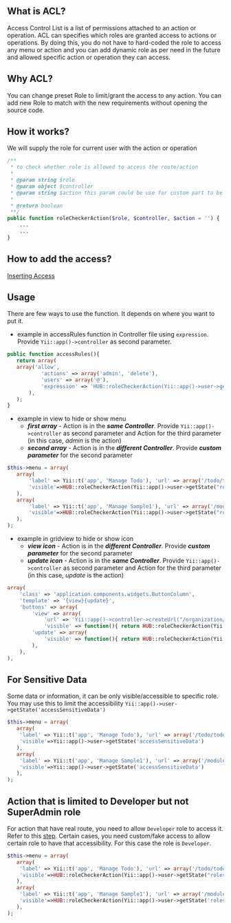 ## What is ACL?
Access Control List is a list of permissions attached to an action or operation. ACL can specifies which roles are granted access to actions or operations. By doing this, you do not have to hard-coded the role to access any menu or action and you can add dynamic role as per need in the future and allowed specific action or operation they can access.

## Why ACL?
You can change preset Role to limit/grant the access to any action. You can add new Role to match with the new requirements without opening the source code.

## How it works?
We will supply the role for current user with the action or operation

```php
/**
 * to check whether role is allowed to access the route/action
 *
 * @param string $role
 * @param object $controller
 * @param string $action this param could be use for custom part to be accessed by the role
 *
 * @return boolean
 **/
public function roleCheckerAction($role, $controller, $action = '') {
	...
	...
}
```

## How to add the access?
[Inserting Access](https://github.com/mymagic/open_hub/wiki/Inserting-Access)

## Usage
There are few ways to use the function. It depends on where you want to put it.

 * example in accessRules function in Controller file using `expression`. Provide `Yii::app()->controller` as second parameter.
 ```php
 public function accessRules(){
	return array(
 	array('allow',
			'actions' => array('admin', 'delete'),
			'users' => array('@'),
			'expression' => 'HUB::roleCheckerAction(Yii::app()->user->getState("rolesAssigned"), Yii::app()->controller)'
		),
	);
 }
 ```

 * example in view to hide or show menu 
	* _**first array**_ - Action is in the _**same Controller**_. Provide `Yii::app()->controller` as second parameter and Action for the third parameter (in this case, _admin_ is the action)
	* _**second array**_ - Action is in the _**different Controller**_. Provide _**custom parameter**_ for the second parameter
 ```php
 $this->menu = array(
	array(
		'label' => Yii::t('app', 'Manage Todo'), 'url' => array('/todo/todo/admin'),
		'visible'=>HUB::roleCheckerAction(Yii::app()->user->getState("rolesAssigned"), Yii::app()->controller,'admin')
	),
	array(
		'label' => Yii::t('app', 'Manage Sample1'), 'url' => array('/module1/controller1/admin'),
		'visible'=>HUB::roleCheckerAction(Yii::app()->user->getState("rolesAssigned"), (object)['id'=>'controller1','action'=>(object)['id'=>'admin'],'module'=>(object)['id'=>'module1']])
	),
);
```

* example in gridview to hide or show icon 
	* _**view icon**_ - Action is in the _**different Controller**_. Provide _**custom parameter**_ for the second parameter
	* _**update icon**_ - Action is in the _**same Controller**_. Provide `Yii::app()->controller` as second parameter and Action for the third parameter (in this case, _update_ is the action)
```php
array(
	'class' => 'application.components.widgets.ButtonColumn',
	'template' => '{view}{update}',
	'buttons' => array(
		'view' => array(
			'url' => 'Yii::app()->controller->createUrl("/organization/view", array("id"=>$data->id))'),
			'visible' => function(){ return HUB::roleCheckerAction(Yii::app()->user->getState("rolesAssigned"), (object)['id'=>'organization','action'=>(object)['id'=>'view']]); }
		'update' => array(
			'visible' => function(){ return HUB::roleCheckerAction(Yii::app()->user->getState("rolesAssigned"), Yii::app()->controller,'update'); }
		),
	),
),
```


## For Sensitive Data
Some data or information, it can be only visible/accessible to specific role. You may use this to limit the accessibility `Yii::app()->user->getState('accessSensitiveData')` 
```php
$this->menu = array(
   array(
   	'label' => Yii::t('app', 'Manage Todo'), 'url' => array('/todo/todo/admin'),
   	'visible'=>Yii::app()->user->getState('accessSensitiveData')
   ),
   array(
   	'label' => Yii::t('app', 'Manage Sample1'), 'url' => array('/module1/controller1/admin'),
   	'visible'=>Yii::app()->user->getState('accessSensitiveData')
   ),
);
```

## Action that is limited to Developer but not SuperAdmin role
For action that have real route, you need to allow `Developer` role to access it. Refer to this [step](https://github.com/mymagic/open_hub/wiki/Inserting-Access#assign-access-to-role). Certain cases, you need custom/fake access to allow certain role to have that accessibility. For this case the role is `Developer`.
```php
$this->menu = array(
   array(
   	'label' => Yii::t('app', 'Manage Todo'), 'url' => array('/todo/todo/admin'),
   	'visible'=>HUB::roleCheckerAction(Yii::app()->user->getState("rolesAssigned"), (object)['id'=>'todo','action'=>(object)['id'=>'admin'],'module'=>(object)['id'=>'todo']])
   ),
   array(
   	'label' => Yii::t('app', 'Manage Sample1'), 'url' => array('/module1/controller1/admin'),
   	'visible'=>HUB::roleCheckerAction(Yii::app()->user->getState('rolesAssigned'), (object)['id' => 'custom', 'action' => (object)['id' => 'developer']])
   ),
);
```